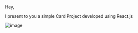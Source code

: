 Hey,

I present to you a simple Card Project developed using React.js

![image](https://github.com/ozlemf/basic-react-card-project/assets/105882744/e727a1ab-f645-47a1-80af-bf2aac257eef)

